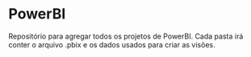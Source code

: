 # PowerBI

Repositório para agregar todos os projetos de PowerBI.
Cada pasta irá conter o arquivo .pbix e os dados usados para criar as visões.
